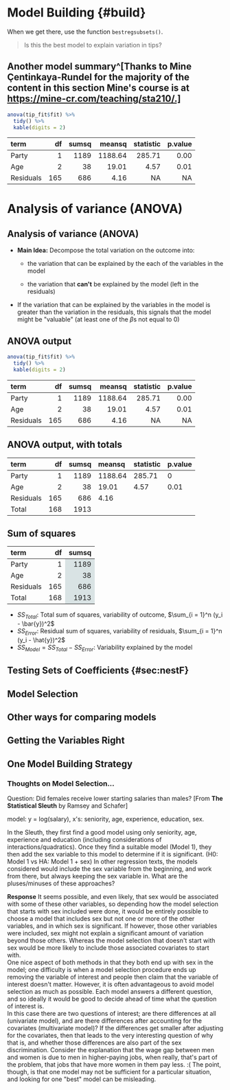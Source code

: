 # Model Building {#build}




When we get there, use the function `bestregsubsets()`.

> Is this the best model to explain variation in tips?


## Another model summary^[Thanks to Mine Çentinkaya-Rundel for the majority of the content in this section  Mine's course is at https://mine-cr.com/teaching/sta210/.]








```r
anova(tip_fit$fit) %>%
  tidy() %>%
  kable(digits = 2)
```



|term      |  df| sumsq|  meansq| statistic| p.value|
|:---------|---:|-----:|-------:|---------:|-------:|
|Party     |   1|  1189| 1188.64|    285.71|    0.00|
|Age       |   2|    38|   19.01|      4.57|    0.01|
|Residuals | 165|   686|    4.16|        NA|      NA|

# Analysis of variance (ANOVA)

## Analysis of variance (ANOVA)

-   **Main Idea:** Decompose the total variation on the outcome into:
    -   the variation that can be explained by the each of the variables in the model

    -   the variation that **can't** be explained by the model (left in the residuals)
-   If the variation that can be explained by the variables in the model is greater than the variation in the residuals, this signals that the model might be "valuable" (at least one of the $\beta$s not equal to 0)

## ANOVA output


```r
anova(tip_fit$fit) %>%
  tidy() %>%
  kable(digits = 2)
```



|term      |  df| sumsq|  meansq| statistic| p.value|
|:---------|---:|-----:|-------:|---------:|-------:|
|Party     |   1|  1189| 1188.64|    285.71|    0.00|
|Age       |   2|    38|   19.01|      4.57|    0.01|
|Residuals | 165|   686|    4.16|        NA|      NA|

## ANOVA output, with totals


|term      |  df| sumsq|meansq  |statistic |p.value |
|:---------|---:|-----:|:-------|:---------|:-------|
|Party     |   1|  1189|1188.64 |285.71    |0       |
|Age       |   2|    38|19.01   |4.57      |0.01    |
|Residuals | 165|   686|4.16    |          |        |
|Total     | 168|  1913|        |          |        |

## Sum of squares

<table>
 <thead>
  <tr>
   <th style="text-align:left;"> term </th>
   <th style="text-align:right;"> df </th>
   <th style="text-align:right;"> sumsq </th>
  </tr>
 </thead>
<tbody>
  <tr>
   <td style="text-align:left;"> Party </td>
   <td style="text-align:right;"> 1 </td>
   <td style="text-align:right;background-color: #D9E3E4 !important;"> 1189 </td>
  </tr>
  <tr>
   <td style="text-align:left;"> Age </td>
   <td style="text-align:right;"> 2 </td>
   <td style="text-align:right;background-color: #D9E3E4 !important;"> 38 </td>
  </tr>
  <tr>
   <td style="text-align:left;"> Residuals </td>
   <td style="text-align:right;"> 165 </td>
   <td style="text-align:right;background-color: #D9E3E4 !important;"> 686 </td>
  </tr>
  <tr>
   <td style="text-align:left;"> Total </td>
   <td style="text-align:right;"> 168 </td>
   <td style="text-align:right;background-color: #D9E3E4 !important;"> 1913 </td>
  </tr>
</tbody>
</table>


-   $SS_{Total}$: Total sum of squares, variability of outcome, $\sum_{i = 1}^n (y_i - \bar{y})^2$
-   $SS_{Error}$: Residual sum of squares, variability of residuals, $\sum_{i = 1}^n (y_i - \hat{y})^2$
-   $SS_{Model} = SS_{Total} - SS_{Error}$: Variability explained by the model



## Testing Sets of Coefficients {#sec:nestF}

## Model Selection

## Other ways for comparing models

## Getting the Variables Right

## One Model Building Strategy

### Thoughts on Model Selection...

Question: Did females receive lower starting salaries than males?  [From **The Statistical Sleuth** by Ramsey and Schafer]

model:  y = log(salary), x's: seniority, age, experience, education, sex.

In the Sleuth, they first find a good model using only seniority, age, experience and education (including considerations of interactions/quadratics). Once they find a suitable model (Model 1), they then add the sex variable to this model to determine if it is significant. (H0: Model 1 vs HA: Model 1 + sex)  In other regression texts, the models considered would include the sex variable from the beginning, and work from there, but always keeping the sex variable in.  What are the pluses/minuses of these approaches?

**Response**  It seems possible, and even likely, that sex would be associated with some of these other variables, so depending how the model selection that starts with sex included were done, it would be entirely possible to choose a model that includes sex but not one or more of the other variables, and in which sex is significant. If however, those other variables were included, sex might not explain a significant amount of variation beyond those others. Whereas the model selection that doesn't start with sex would be more likely to include those associated covariates to start with.  
One nice aspect of both methods in that they both end up with sex in the model; one difficulty is when a model selection procedure ends up removing the variable of interest and people then claim that the variable of interest doesn't matter.  However, it is often advantageous to avoid model selection as much as possible. Each model answers a different question, and so ideally it would be good to decide ahead of time what the question of interest is.  
In this case there are two questions of interest; are there differences at all (univariate model), and are there differences after accounting for the covariates (multivariate model)? If the differences get smaller after adjusting for the covariates, then that leads to the very interesting question of why that is, and whether those differences are also part of the sex discrimination. Consider the explanation that the wage gap between men and women is due to men in higher-paying jobs, when really, that's part of the problem, that jobs that have more women in them pay less. :( The point, though, is that one model may not be sufficient for a particular situation, and looking for one "best" model can be misleading.


